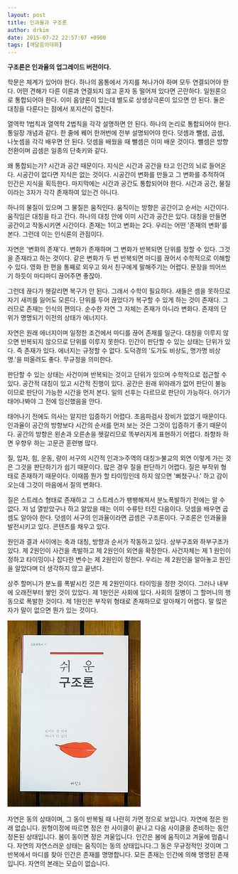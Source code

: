 ```yaml
---
layout: post
title: 인과율과 구조론
author: drkim
date: 2015-07-22 22:57:07 +0900
tags: [깨달음의대화]
---
```

**구조론은 인과율의 업그레이드 버전이다.** 


  



      
학문은 체계가 있어야 한다. 하나의 몸통에서 가지를 쳐나가야 하며 모두 연결되어야 한다. 어떤 견해가 다른 이론과 연결되지 않고 혼자 동 떨어져 있다면 곤란하다. 일원론으로 통합되어야 한다. 이미 음양론이 있는데 별도로 상생상극론이 있으면 안 된다. 둘은 대칭을 다룬다는 점에서 포지션이 겹친다. 

  


열역학 1법칙과 열역학 2법칙을 각각 설명하면 안 된다. 하나의 논리로 통합되어야 한다. 통일장 개념과 같다. 한 줄에 꿰어 한꺼번에 전부 설명되어야 한다. 덧셈과 뺄셈, 곱셈, 나눗셈을 각각 배우면 안 된다. 덧셈을 배웠을 때 뺄셈은 이미 배운 것이다. 뺄셈은 방향전환이며 곱셈은 일종의 단축키와 같다. 

  


왜 통합되는가? 시간과 공간 때문이다. 지식은 시간과 공간을 타고 인간의 뇌로 들어온다. 시공간이 없다면 지식은 없는 것이다. 시공간이 변화를 만들고 그 변화를 추적하여 인간은 지식을 획득한다. 마지막에는 시간과 공간도 통합되어야 한다. 시간과 공간, 물질이라는 3자가 각각 존재하여 있는건 아니다. 

  


하나의 물질이 있으며 그 물질은 움직인다. 움직이는 방향은 공간이고 순서는 시간이다. 움직임은 대칭을 타고 간다. 하나의 대칭 안에 이미 시간과 공간은 있다. 대칭을 만들면 공간이고 작동시키면 시간이다. 존재는 1이고 변화는 2다. 우리는 어떤 '존재의 변화'를 본다. 그런데 이는 인식론의 관점이다. 

  


자연은 '변화의 존재'다. 변화가 존재하며 그 변화가 반복되면 단위를 정할 수 있다. 그것을 존재라고 하는 것이다. 같은 변화가 두 번 반복되면 마디를 끊어서 수학적으로 이해할 수 있다. 영화 한 편을 통째로 외우고 와서 친구에게 말해주기는 어렵다. 문장을 띄어쓰기 하듯이 마디마디 끊어주면 좋잖아. 

  


그런데 끊다가 헷갈리면 복구가 안 된다. 그래서 수학이 필요하다. 새들은 셈을 못하므로 자기 새끼를 잃어도 모른다. 단위를 두어 끊었다가 복구할 수 있게 하는 것이 존재다. 그러므로 존재는 인식의 편의다. 순수한 자연 그 자체는 존재가 아니라 변화다. 존재의 단위가 명명되기 이전의 상태가 에너지다. 

  


자연은 원래 에너지이며 일정한 조건에서 마디를 끊어 존재를 일군다. 대칭을 이루지 않으면 반복되지 않으므로 단위를 이루지 못한다. 인간이 판단할 수 있는 상태는 단위가 있다. 즉 존재가 있다. 에너지는 규정할 수 없다. 도덕경의 '도가도 비상도, 명가명 비상명.'을 떠올려도 좋다. 무규정을 의미한다. 

  


판단할 수 있는 상태는 사건이며 반복되는 것이고 단위가 있으며 수학적으로 접근할 수 있다. 공간적 대칭이 있고 시간적 진행이 있다. 공간은 원래 위아래가 없어 판단이 불능이므로 판단이 가능한 시간을 먼저 본다. 일의 선후는 다르므로 판단이 가능하다. 아기가 태어나봐야 그 전에 임신했음을 안다. 

  


태어나기 전에도 의사는 알지만 입증하기 어렵다. 초음파검사 장비가 없었기 때문이다. 인과율이 공간의 방향보다 시간의 순서를 먼저 보는 것은 그것이 입증하기 좋기 때문이다. 공간의 방향은 왼손과 오른손을 헷갈리므로 똑부러지게 표현하기 어렵다. 좌향좌 하면 우향우 하는 고문관 훈련병 많다. 

  


질, 입자, 힘, 운동, 량이 서구의 시간적 인과≫주역의 대칭≫불교의 외연 이렇게 가는 것은 그것을 판단하기가 쉽기 때문이다. 많은 경우 질을 판단하기 어렵다. 질은 부작위 형태로 존재하기 때문이다. 이때쯤 뭔가 할 타이밍인데 하지 않으면 '삐쳤구나.' 하고 감이 오는데 그것이 마음에서 질의 변화다. 

  


질은 스트레스 형태로 존재하고 그 스트레스가 팽팽해져서 분노폭발하기 전에는 알 수 없다. 저 넘 열받았구나 하고 알았을 때는 이미 수류탄 터진 다음이다. 덧셈을 배우면 곱셈도 알아야 한다. 덧셈이 서구의 인과율이라면 곱셈은 구조론이다. 구조론은 인과율을 발전시키고 있다. 콘텐츠를 채우고 있다. 

  


원인과 결과 사이에는 축과 대칭, 방향과 순서가 작동하고 있다. 상부구조와 하부구조가 있다. 제 2원인이 사건을 촉발하고 제 2원인이 외연을 확장한다. 사건자체는 제 1 원인이 정하고 타이밍이나 잡다한 변수는 제 2원인이 정한다. 우리는 제 2원인을 알아놓고 원인을 알았다며 더 생각하지 않고 끝낸다. 

  


상주 할머니가 분노를 폭발시킨 것은 제 2원인이다. 타이밍을 정한 것이다. 그러나 내부에 오래전부터 쌓인 것이 있었다. 제 1원인은 사회에 있다. 사회의 질병이 그 할머니의 행동으로 폭발한 것이다. 제 1원인은 부작위 형태로 존재하므로 알아채기 어렵다. 말 많은 자가 말이 없으면 뭔가 있는 것이다. 

  


  



 ![](/files/attach/images/198/061/609/DSC01488.JPG) 

  


  


자연은 동의 상태이며, 그 동이 반복될 때 나란히 가면 정으로 보입니다. 자연에 정은 원래 없습니다. 원형이정에 따르면 정은 한 사이클이 끝나고 다음 사이클을 준비하는 동안 정돈된 상태입니다. 봄이 동이면 정은 겨울입니다. 인간은 봄에 움직이고 겨울에 멈춥니다. 자연의 자연스러운 상태는 움직이는 동의 상태입니다.그 동은 무규정적인 것이며 그 반복에서 마디를 찾아 인간은 존재를 명명합니다. 모든 존재는 인간에 의해 명명된 존재입니다. 자연의 본래는 모습이 없습니다.